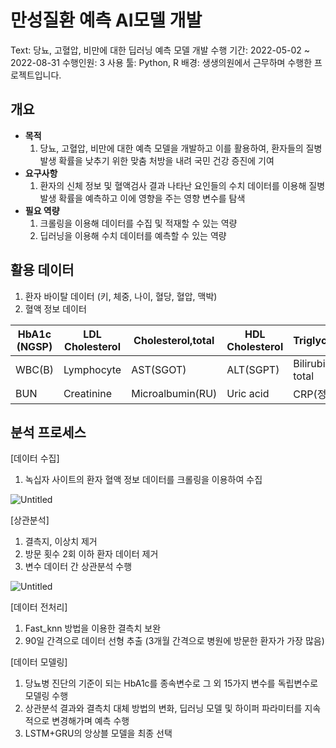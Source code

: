 # 만성질환 예측 AI모델 개발

Text: 당뇨, 고혈압, 비만에 대한 딥러닝 예측 모델 개발
수행 기간: 2022-05-02 ~ 2022-08-31
수행인원: 3
사용 툴: Python, R
배경: 생생의원에서 근무하며 수행한 프로젝트입니다.

## 개요

- **목적**
    1. 당뇨, 고혈압, 비만에 대한 예측 모델을 개발하고 이를 활용하여, 환자들의 질병 발생 확률을 낮추기 위한 맞춤 처방을 내려 국민 건강 증진에 기여
- **요구사항**
    1. 환자의 신체 정보 및 혈액검사 결과 나타난 요인들의 수치 데이터를 이용해 질병 발생 확률을 예측하고 이에 영향을 주는 영향 변수를 탐색
- **필요 역량**
    1. 크롤링을 이용해 데이터를 수집 및 적재할 수 있는 역량
    2. 딥러닝을 이용해 수치 데이터를 예측할 수 있는 역량

## 활용 데이터

1. 환자 바이탈 데이터 (키, 체중, 나이, 혈당, 혈압, 맥박)
2. 혈액 정보 데이터

| HbA1c (NGSP) | LDL Cholesterol | Cholesterol,total | HDL Cholesterol | Triglyceride |
| --- | --- | --- | --- | --- |
| WBC(B) | Lymphocyte | AST(SGOT) | ALT(SGPT) | Bilirubin, total |
| BUN | Creatinine | Microalbumin(RU) | Uric acid | CRP(정량) |

## 분석 프로세스

[데이터 수집]

1. 녹십자 사이트의 환자 혈액 정보 데이터를 크롤링을 이용하여 수집

![Untitled](Untitled%2047.png)

[상관분석]

1. 결측지, 이상치 제거
2. 방문 횟수 2회 이하 환자 데이터 제거
3. 변수 데이터 간 상관분석 수행

![Untitled](Untitled%2048.png)

[데이터 전처리]

1. Fast_knn 방법을 이용한 결측치 보완
2. 90일 간격으로 데이터 선형 추출 (3개월 간격으로 병원에 방문한 환자가 가장 많음)

[데이터 모델링]

1. 당뇨병 진단의 기준이 되는 HbA1c를 종속변수로 그 외 15가지 변수를 독립변수로 모델링 수행
2. 상관분석 결과와 결측치 대체 방법의 변화, 딥러닝 모델 및 하이퍼 파라미터를 지속적으로 변경해가며 예측 수행
3. LSTM+GRU의 앙상블 모델을 최종 선택